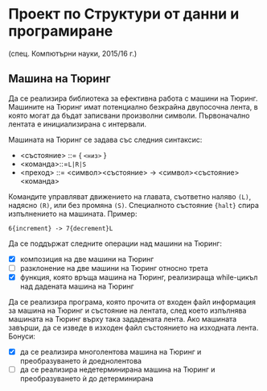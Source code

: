 # Проект по Структури от данни и програмиране
(спец. Компютърни науки, 2015/16 г.)

## Машина на Тюринг 
Да се реализира библиотека за ефективна работа с машини на Тюринг. Машините на Тюринг имат потенциално безкрайна двупосочна лента, в която могат да бъдат записвани произволни символи. Първоначално лентата е инициализирана с интервали.

Машината на Тюринг се задава със следния синтаксис:
- <състояние> ::= { `<низ>` }
- <команда>::=`L|R|S`
- <преход> ::= <символ><състояние> -> <символ><състояние><команда>

Командите управляват движението на главата, съответно наляво `(L)`, надясно `(R)`, или без промяна `(S)`. Специалното състояние `{halt}` спира изпълнението на машината.
Пример: 
```
6{increment} -> 7{decrement}L
```

Да се поддържат следните операции над машини на Тюринг:
- [X] композиция на две машини на Тюринг
- [ ] разклонение на две машини на Тюринг относно трета
- [X] функция, която връща машина на Тюринг, реализираща while-цикъл над дадената машина на Тюринг

Да се реализира програма, която прочита от входен файл информация за машина на Тюринг и състояние на лентата, след което изпълнява машината на Тюринг върху така зададената лента. Ако машината завърши, да се изведе в изходен файл състоянието на изходната лента.
Бонуси:
- [X] да се реализира многолентова машина на Тюринг и преобразуването ѝ доеднолентова
- [ ] да се реализира недетерминирана машина на Тюринг и преобразуването ѝ до детерминирана

